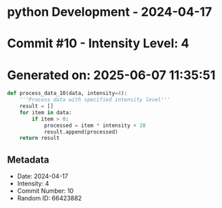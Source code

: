﻿# python Development - 2024-04-17
# Commit #10 - Intensity Level: 4
# Generated on: 2025-06-07 11:35:51
```python
def process_data_10(data, intensity=4):
    '''Process data with specified intensity level'''
    result = []
    for item in data:
        if item > 0:
            processed = item * intensity + 28
            result.append(processed)
    return result
```
## Metadata
- Date: 2024-04-17
- Intensity: 4
- Commit Number: 10
- Random ID: 66423882
